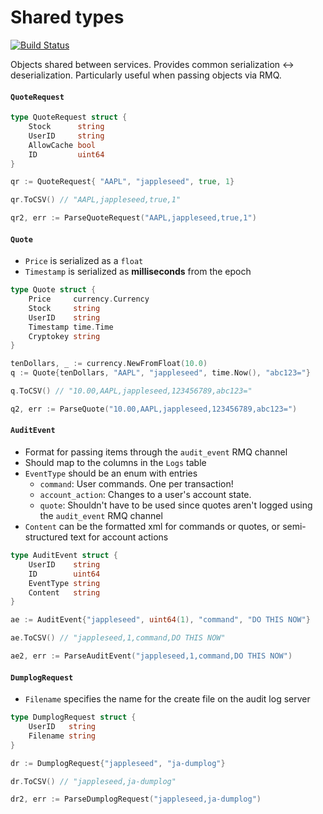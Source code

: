 Shared types
====
[![Build Status](https://travis-ci.org/DistributedDesigns/shared_types.svg?branch=master)](https://travis-ci.org/DistributedDesigns/shared_types)

Objects shared between services. Provides common serialization <-> deserialization. Particularly useful when passing objects via RMQ.

#### `QuoteRequest`
```go
type QuoteRequest struct {
	Stock      string
	UserID     string
	AllowCache bool
	ID         uint64
}

qr := QuoteRequest{ "AAPL", "jappleseed", true, 1}

qr.ToCSV() // "AAPL,jappleseed,true,1"

qr2, err := ParseQuoteRequest("AAPL,jappleseed,true,1")
```

#### `Quote`
- `Price` is serialized as a `float`
- `Timestamp` is serialized as **milliseconds** from the epoch

```go
type Quote struct {
	Price     currency.Currency
	Stock     string
	UserID    string
	Timestamp time.Time
	Cryptokey string
}

tenDollars, _ := currency.NewFromFloat(10.0)
q := Quote{tenDollars, "AAPL", "jappleseed", time.Now(), "abc123="}

q.ToCSV() // "10.00,AAPL,jappleseed,123456789,abc123="

q2, err := ParseQuote("10.00,AAPL,jappleseed,123456789,abc123=")
```

#### `AuditEvent`
- Format for passing items through the `audit_event` RMQ channel
- Should map to the columns in the `Logs` table
- `EventType` should be an enum with entries
	- `command`: User commands. One per transaction!
	- `account_action`: Changes to a user's account state.
	- `quote`: Shouldn't have to be used since quotes aren't logged using the `audit_event` RMQ channel
- `Content` can be the formatted xml for commands or quotes, or semi-structured text for account actions

```go
type AuditEvent struct {
	UserID    string
	ID        uint64
	EventType string
	Content   string
}

ae := AuditEvent{"jappleseed", uint64(1), "command", "DO THIS NOW"}

ae.ToCSV() // "jappleseed,1,command,DO THIS NOW"

ae2, err := ParseAuditEvent("jappleseed,1,command,DO THIS NOW")
```

#### `DumplogRequest`
- `Filename` specifies the name for the create file on the audit log server

```go
type DumplogRequest struct {
	UserID   string
	Filename string
}

dr := DumplogRequest{"jappleseed", "ja-dumplog"}

dr.ToCSV() // "jappleseed,ja-dumplog"

dr2, err := ParseDumplogRequest("jappleseed,ja-dumplog")
```
